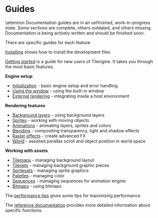 # Guides

\attention
Documentation guides are in an unfinished, work-in-progress state. Some sections are complete, others outdated, and others missing. Documentation is being actively written and should be finished soon.

There are specific guides for each feature

[Installing](install.md) shows how to install the development files

[Getting started](quick_guide.md) is a guide for new users of Tilengine. It takes you through the most basic features.

**Engine setup**

* [Initialization](starting.md) - basic engine setup and error handling
* [Using the window](windowing.md) - using the built-in window
* [External rendering](rendering.md) - integrating inside a host environment

**Rendering features**

* [Background layers](layers.md) - using background layers
* [Sprites](sprites.md) - working with moving objects
* [Animations](animations.md) - animating layers, sprites and colors
* [Blending](blending.md) - compositing transparency, light and shadow effects
* [Raster effects](raster_effects.md) - create advanced FX
* [World](world.md) - assisted parallax scroll and object position in world space

**Working with assets**

* [Tilemaps](tilemaps.md) - managing background layout
* [Tilesets](tilesets.md) - managing background graphic pieces
* [Spritesets](spritesets.md) - managing sprite graphics
* [Palettes](palettes.md) - managing color
* [Sequences](sequences.md) - managing sequences for animation engine
* [Bitmaps](bitmaps.md) - using bitmaps

The [performance tips](performance.md) gives some tips for maximizing performance

The [reference documentation](modules.html) provides more detailed information about specific functions.
